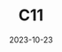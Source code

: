 ---
title: C11
date: 2023-10-23
image: "C11.jpeg"
gear:
- ref: azgti
- ref: gt71
- ref: asi662
  settings:
    exposure: 120s
    gain: 252
    binning: 1x
    frames:
      units: ""
      lights: 36
      darks: 20
      bias: 60
- ref: lextreme
---
